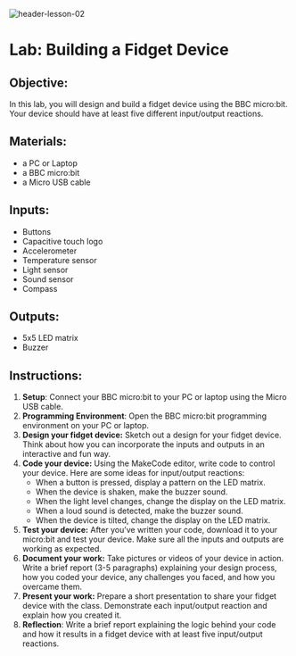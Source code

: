 ![header-lesson-02](assets/header-lesson-02.png)

# Lab: Building a Fidget Device

## Objective:

In this lab, you will design and build a fidget device using the BBC micro:bit. Your device should have at least five different input/output reactions.

## Materials:

- a PC or Laptop
- a BBC micro:bit
- a Micro USB cable

## Inputs:

- Buttons
- Capacitive touch logo
- Accelerometer
- Temperature sensor
- Light sensor
- Sound sensor
- Compass

## Outputs:
- 5x5 LED matrix
- Buzzer

## Instructions:

1. **Setup**: Connect your BBC micro:bit to your PC or laptop using the Micro USB cable.
2. **Programming Environment**: Open the BBC micro:bit programming environment on your PC or laptop.
3. **Design your fidget device:** Sketch out a design for your fidget device. Think about how you can incorporate the inputs and outputs in an interactive and fun way.
4. **Code your device:** Using the MakeCode editor, write code to control your device. Here are some ideas for input/output reactions:
   - When a button is pressed, display a pattern on the LED matrix.
   - When the device is shaken, make the buzzer sound.
   - When the light level changes, change the display on the LED matrix.
   - When a loud sound is detected, make the buzzer sound.
   - When the device is tilted, change the display on the LED matrix.
5. **Test your device:** After you’ve written your code, download it to your micro:bit and test your device. Make sure all the inputs and outputs are working as expected.
6. **Document your work:** Take pictures or videos of your device in action. Write a brief report (3-5 paragraphs) explaining your design process, how you coded your device, any challenges you faced, and how you overcame them.
7. **Present your work:** Prepare a short presentation to share your fidget device with the class. Demonstrate each input/output reaction and explain how you created it.
8. **Reflection**: Write a brief report explaining the logic behind your code and how it results in a fidget device with at least five input/output reactions.